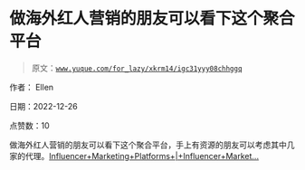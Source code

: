 # 做海外红人营销的朋友可以看下这个聚合平台

> 原文：[`www.yuque.com/for_lazy/xkrm14/igc31yyy08chhggq`](https://www.yuque.com/for_lazy/xkrm14/igc31yyy08chhggq)



作者： Ellen 

日期：2022-12-26 

点赞数：10 

做海外红人营销的朋友可以看下这个聚合平台，手上有资源的朋友可以考虑其中几家的代理。[Influencer+Marketing+Platforms+|+Influencer+Market...](https://influencermarketinghub.com/influencer-marketing-platforms/) 

